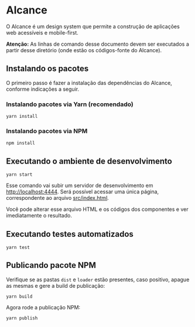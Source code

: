 # Alcance

O Alcance é um design system que permite a construção de aplicações web acessíveis e mobile-first.

**Atenção:** As linhas de comando desse documento devem ser executados a partir desse diretório (onde estão os códigos-fonte do Alcance).

## Instalando os pacotes

O primeiro passo é fazer a instalação das dependências do Alcance, conforme indicações a seguir.
### Instalando pacotes via Yarn (recomendado)

    yarn install
### Instalando pacotes via NPM

    npm install

## Executando o ambiente de desenvolvimento

    yarn start

Esse comando vai subir um servidor de desenvolvimento em [http://localhost:4444](). Será possível acessar uma única página, correspondente ao arquivo [src/index.html]().

Você pode alterar esse arquivo HTML e os códigos dos componentes e ver imediatamente o resultado.

## Executando testes automatizados
    yarn test


## Publicando pacote NPM

Verifique se as pastas `dist` e `loader` estão presentes, caso positivo, apague as mesmas e gere a build de publicação:

    yarn build

Agora rode a publicação NPM:

    yarn publish

